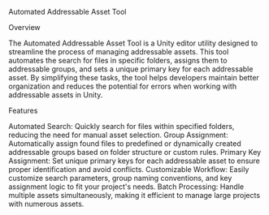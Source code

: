 Automated Addressable Asset Tool

Overview

The Automated Addressable Asset Tool is a Unity editor utility designed to streamline the process of managing addressable assets. This tool automates the search for files in specific folders, assigns them to addressable groups, and sets a unique primary key for each addressable asset. By simplifying these tasks, the tool helps developers maintain better organization and reduces the potential for errors when working with addressable assets in Unity.

Features

Automated Search: Quickly search for files within specified folders, reducing the need for manual asset selection.
Group Assignment: Automatically assign found files to predefined or dynamically created addressable groups based on folder structure or custom rules.
Primary Key Assignment: Set unique primary keys for each addressable asset to ensure proper identification and avoid conflicts.
Customizable Workflow: Easily customize search parameters, group naming conventions, and key assignment logic to fit your project's needs.
Batch Processing: Handle multiple assets simultaneously, making it efficient to manage large projects with numerous assets.
